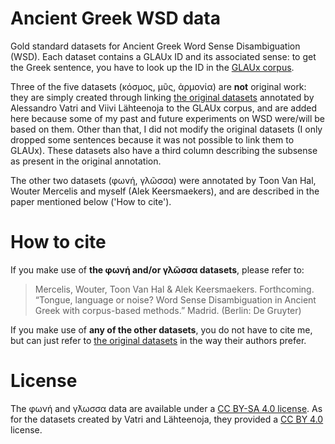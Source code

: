 # Ancient Greek WSD data
Gold standard datasets for Ancient Greek Word Sense Disambiguation (WSD). Each dataset contains a GLAUx ID and its associated sense: to get the Greek sentence, you have to look up the ID in the [GLAUx corpus](https://github.com/alekkeersmaekers/glaux).

Three of the five datasets (κόσμος, μῦς, ἁρμονία) are **not** original work: they are simply created through linking [the original datasets](https://figshare.com/articles/dataset/Ancient_Greek_semantic_annotation_datasets/7882940) annotated by Alessandro Vatri and Viivi Lähteenoja to the GLAUx corpus, and are added here because some of my past and future experiments on WSD were/will be based on them. Other than that, I did not modify the original datasets (I only dropped some sentences because it was not possible to link them to GLAUx). These datasets also have a third column describing the subsense as present in the original annotation.

The other two datasets (φωνή, γλῶσσα) were annotated by Toon Van Hal, Wouter Mercelis and myself (Alek Keersmaekers), and are described in the paper mentioned below ('How to cite').

# How to cite
If you make use of **the φωνή and/or γλῶσσα datasets**, please refer to:
> Mercelis, Wouter, Toon Van Hal & Alek Keersmaekers. Forthcoming. “Tongue, language or noise? Word Sense Disambiguation in Ancient Greek with corpus-based methods.” Madrid. (Berlin: De Gruyter)

If you make use of **any of the other datasets**, you do not have to cite me, but can just refer to [the original datasets](https://figshare.com/articles/dataset/Ancient_Greek_semantic_annotation_datasets/7882940) in the way their authors prefer.

# License
The φωνή and γλ͂ωσσα data are available under a [CC BY-SA 4.0 license](https://creativecommons.org/licenses/by-sa/4.0/). As for the datasets created by Vatri and Lähteenoja, they provided a [CC BY 4.0](https://creativecommons.org/licenses/by/4.0/) license.
